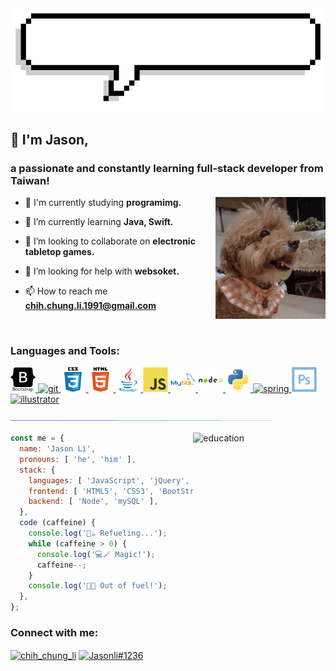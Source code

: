 <div align="center">
  <a href="https://github.com/Jasonli1991">
    <img src="pixel-speech-bubble.gif">
  </a>
</div>
<!-- <h1 align="center" class="animated">👋 Hi there</h1> -->

<h2>👋 I'm Jason, </h2>
<h3>a passionate and constantly learning full-stack developer from Taiwan!</h3>

<p><a href="https://github.com/Jasonli1991"><img align="right" width="35%" src="IMG_8803.jpg" alt="profile-image" /></a></p>

- 🔭 I'm currently studying **programimg.**

- 🌱 I’m currently learning **Java, Swift.**

- 👯 I’m looking to collaborate on **electronic tabletop games.**

- 🤝 I’m looking for help with **websoket.**

- 📫 How to reach me **chih.chung.li.1991@gmail.com**

<br>
<h3 align="left">Languages and Tools:</h3>
<p align="left"> <a href="https://getbootstrap.com" target="_blank" rel="noreferrer"> <img src="https://raw.githubusercontent.com/devicons/devicon/master/icons/bootstrap/bootstrap-plain-wordmark.svg" alt="bootstrap" width="40" height="40"/> </a> <a href="https://git-scm.com/" target="_blank" rel="noreferrer"> <img src="https://www.vectorlogo.zone/logos/git-scm/git-scm-icon.svg" alt="git" width="40" height="40"/> </a><a href="https://www.w3schools.com/css/" target="_blank" rel="noreferrer"> <img src="https://raw.githubusercontent.com/devicons/devicon/master/icons/css3/css3-original-wordmark.svg" alt="css3" width="40" height="40"/> </a>  <a href="https://www.w3.org/html/" target="_blank" rel="noreferrer"> <img src="https://raw.githubusercontent.com/devicons/devicon/master/icons/html5/html5-original-wordmark.svg" alt="html5" width="40" height="40"/> </a>  <a href="https://www.java.com" target="_blank" rel="noreferrer"> <img src="https://raw.githubusercontent.com/devicons/devicon/master/icons/java/java-original.svg" alt="java" width="40" height="40"/> </a> <a href="https://developer.mozilla.org/en-US/docs/Web/JavaScript" target="_blank" rel="noreferrer"> <img src="https://raw.githubusercontent.com/devicons/devicon/master/icons/javascript/javascript-original.svg" alt="javascript" width="40" height="40"/> </a> <a href="https://www.mysql.com/" target="_blank" rel="noreferrer"> <img src="https://raw.githubusercontent.com/devicons/devicon/master/icons/mysql/mysql-original-wordmark.svg" alt="mysql" width="40" height="40"/> </a> <a href="https://nodejs.org" target="_blank" rel="noreferrer"> <img src="https://raw.githubusercontent.com/devicons/devicon/master/icons/nodejs/nodejs-original-wordmark.svg" alt="nodejs" width="40" height="40"/> </a> <a href="https://www.python.org" target="_blank" rel="noreferrer"> <img src="https://raw.githubusercontent.com/devicons/devicon/master/icons/python/python-original.svg" alt="python" width="40" height="40"/> </a> <a href="https://spring.io/" target="_blank" rel="noreferrer"> <img src="https://www.vectorlogo.zone/logos/springio/springio-icon.svg" alt="spring" width="40" height="40"/> </a> <a href="https://www.photoshop.com/en" target="_blank" rel="noreferrer"> <img src="https://raw.githubusercontent.com/devicons/devicon/master/icons/photoshop/photoshop-line.svg" alt="photoshop" width="40" height="40"/> </a> <a href="https://www.adobe.com/in/products/illustrator.html" target="_blank" rel="noreferrer"> <img src="https://www.vectorlogo.zone/logos/adobe_illustrator/adobe_illustrator-icon.svg" alt="illustrator" width="40" height="40"/> </a></p>


<p><a href="https://github.com/Jasonli1991"><img src="borderseperator.gif" alt="divider" /></a></p>

<p><a href="https://github.com/Jasonli1991"><img align="right" width="42%" src="education.png" alt="education" /></a></p>

<div align="left" width="70%">

```javascript
const me = {
  name: 'Jason Li',
  pronouns: [ 'he', 'him' ],
  stack: {
    languages: [ 'JavaScript', 'jQuery', 'Java', 'Python' ],
    frontend: [ 'HTML5', 'CSS3', 'BootStrap', 'Vue' ],
    backend: [ 'Node', 'mySQL' ],
  },
  code (caffeine) {
    console.log('🐶☕️ Refueling...');
    while (caffeine > 0) {
      console.log('💻🪄 Magic!');
      caffeine--;
    }
    console.log('🪫💤 Out of fuel!');
  },
};
```

</div>

<h3 align="left">Connect with me:</h3>
<p align="left">
<a href="https://instagram.com/chih_chung_li" target="blank"><img align="center" src="https://raw.githubusercontent.com/rahuldkjain/github-profile-readme-generator/master/src/images/icons/Social/instagram.svg" alt="chih_chung_li" height="30" width="40" /></a>
<a href="https://discord.gg/Jasonli#1236" target="blank"><img align="center" src="https://raw.githubusercontent.com/rahuldkjain/github-profile-readme-generator/master/src/images/icons/Social/discord.svg" alt="Jasonli#1236" height="30" width="40" /></a>
</p>


